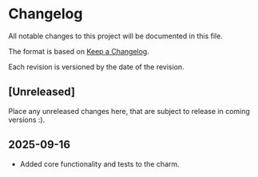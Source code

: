 # Changelog

All notable changes to this project will be documented in this file.

The format is based on [Keep a Changelog](https://keepachangelog.com/en/1.1.0/).

Each revision is versioned by the date of the revision.

## [Unreleased]

Place any unreleased changes here, that are subject to release in coming versions :).

## 2025-09-16

- Added core functionality and tests to the charm.